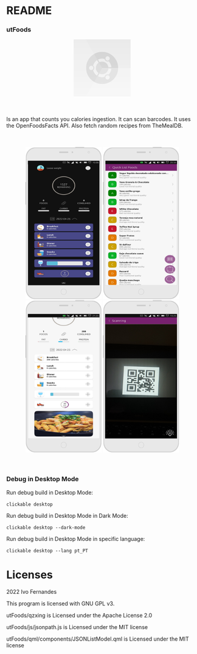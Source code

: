 # README
### utFoods

<div align="center"><img img height="150px;" width="150px" src="https://github.com/ivoxavier/thesis/blob/main/utFoods/assets/logo.svg" /></div>

<br>
<br>

Is an app that counts you calories ingestion. It can scan barcodes. It uses the OpenFoodsFacts API. Also fetch random recipes from TheMealDB.

<br>
<br>

<div align="center"><span display= "inline;"><img height="400px;" width="200px";  src="https://github.com/ivoxavier/thesis/blob/main/images/img_8.png" /> <img height="400px;" width="200px" src="https://github.com/ivoxavier/thesis/blob/main/images/img_3.png" /> <img height="400px;" width="200px" src="https://github.com/ivoxavier/thesis/blob/main/images/img_1.png" /> <img height="400px;" width="200px" src="https://github.com/ivoxavier/thesis/blob/main/images/img_7.png" /></span></div>

<br>
<br>

### Debug in Desktop Mode

Run debug build in Desktop Mode:

    clickable desktop

Run debug build in Desktop Mode in Dark Mode:

    clickable desktop --dark-mode

Run debug build in Desktop Mode in specific language:

    clickable desktop --lang pt_PT


# Licenses

2022  Ivo Fernandes
 
 This program is licensed with GNU GPL v3.

 utFoods/qzxing is Licensed under the Apache License 2.0
 
 utFoods/js/jsonpath.js is Licensed under the MIT license
 
 utFoods/qml/components/JSONListModel.qml is Licensed under the MIT license
 
 

